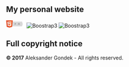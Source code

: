 My personal website
---
![Html5](/docs/images/html5-badge-h-css3-semantics.png)
![Boostrap3](https://img.shields.io/badge/bootstrap-4-blue.svg)
![Boostrap3](https://img.shields.io/badge/python-3.6.1-brightgreen.svg)

Full copyright notice
---
**© 2017** Aleksander Gondek - All rights reserved.
